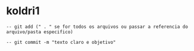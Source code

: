 # koldri1

    -- git add (" . " se for todos os arquivos ou passar a referencia do arquivo/pasta especifico)

    -- git commit -m "texto claro e objetivo"
